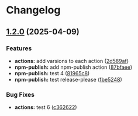 # Changelog

## [1.2.0](https://github.com/MapColonies/actions/compare/npm-publish-v1.1.1...npm-publish-v1.2.0) (2025-04-09)


### Features

* **actions:** add varsions to each action ([2d589af](https://github.com/MapColonies/actions/commit/2d589af3406a8b5fe203f7ff26dce495867de7a8))
* **npm-publish:** add npm-publish action ([87bfaee](https://github.com/MapColonies/actions/commit/87bfaee0fe7a79e3f0e638eae454d175be309a18))
* **npm-publish:** test 4 ([81965c8](https://github.com/MapColonies/actions/commit/81965c8323ff75551cf220991863e8a8103fa2aa))
* **npm-publish:** test release-please ([fbe5248](https://github.com/MapColonies/actions/commit/fbe5248b909e026106902554d9eb2502ff2fda04))


### Bug Fixes

* **actions:** test 6 ([c362622](https://github.com/MapColonies/actions/commit/c36262249e5ce1710a5b7d2567975003d2d54d68))
